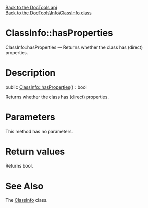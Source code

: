 [Back to the DocTools api](https://github.com/lingtalfi/DocTools/blob/master/doc/api/DocTools.md)<br>
[Back to the DocTools\Info\ClassInfo class](https://github.com/lingtalfi/DocTools/blob/master/doc/api/DocTools/Info/ClassInfo.md)


ClassInfo::hasProperties
================



ClassInfo::hasProperties — Returns whether the class has (direct) properties.




Description
================


public [ClassInfo::hasProperties](https://github.com/lingtalfi/DocTools/blob/master/doc/api/DocTools/Info/ClassInfo/hasProperties.md)() : bool




Returns whether the class has (direct) properties.




Parameters
================

This method has no parameters.


Return values
================

Returns bool.







See Also
================

The [ClassInfo](https://github.com/lingtalfi/DocTools/blob/master/doc/api/DocTools/Info/ClassInfo.md) class.
